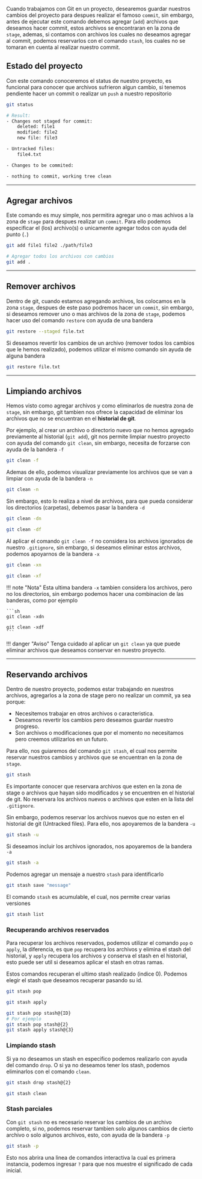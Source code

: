 Cuando trabajamos con Git en un proyecto, desearemos guardar nuestros cambios del proyecto para despues realizar el famoso `commit`, sin embargo, antes de ejecutar este comando debemos agregar (`add`) archivos que deseamos hacer commit, estos archivos se encontraran en la zona de `stage`, ademas, si contamos con archivos los cuales no deseamos agregar al commit, podemos reservarlos con el comando `stash`, los cuales no se tomaran en cuenta al realizar nuestro commit.


## Estado del proyecto

Con este comando conoceremos el status de nuestro proyecto, es funcional para conocer que archivos sufrieron algun cambio, si tenemos pendiente hacer un commit o realizar un `push` a nuestro repositorio

```sh
git status

# Result:
- Changes not staged for commit:
    deleted: file1
    modified: file2
    new file: file3

- Untracked files:
    file4.txt

- Changes to be commited:

- nothing to commit, working tree clean
```


---

## Agregar archivos

Este comando es muy simple, nos permitira agregar uno o mas achivos a la zona de `stage` para despues realizar un `commit`. Para ello podemos especificar el (los) archivo(s) o unicamente agregar todos con ayuda del punto (`.`)

```sh
git add file1 file2 ./path/file3

# Agregar todos los archivos con cambios
git add .
```


---

## Remover archivos

Dentro de git, cuando estamos agregando archivos, los colocamos en la zona `stage`, despues de este paso podremos hacer un `commit`, sin embargo, si deseamos remover uno o mas archivos de la zona de `stage`, podemos hacer uso del comando `restore` con ayuda de una bandera

```sh
git restore --staged file.txt
```

Si deseamos revertir los cambios de un archivo (remover todos los cambios que le hemos realizado), podemos utilizar el mismo comando sin ayuda de alguna bandera

```sh
git restore file.txt
```

<!-- Alternativas
git rm --cached
git reset -->


---

## Limpiando  archivos

Hemos visto como agregar archivos y como eliminarlos de nuestra zona de `stage`, sin embargo, git tambien nos ofrece la capacidad de eliminar los archivos que no se encuentran en el **historial de git**.

Por ejemplo, al crear un archivo o directorio nuevo que no hemos agregado previamente al historial (`git add`), git nos permite limpiar nuestro proyecto con ayuda del comando `git clean`, sin embargo, necesita de forzarse con ayuda de la bandera `-f`

```sh
git clean -f
```

Ademas de ello, podemos visualizar previamente los archivos que se van a limpiar con ayuda de la bandera `-n`

```sh
git clean -n
```

Sin embargo, esto lo realiza a nivel de archivos, para que pueda considerar los directorios (carpetas), debemos pasar la bandera `-d`

```sh
git clean -dn

git clean -df
```

Al aplicar el comando `git clean -f` no considera los archivos ignorados de nuestro `.gitignore`, sin embargo, si deseamos eliminar estos archivos, podemos apoyarnos de la bandera `-x`

```sh
git clean -xn

git clean -xf
```

!!! note "Nota"
    Esta ultima bandera `-x` tambien considera los archivos, pero no los directorios, sin embargo podemos hacer una combinacion de las banderas, como por ejemplo

    ```sh
    git clean -xdn

    git clean -xdf
    ```


!!! danger "Aviso"
    Tenga cuidado al aplicar un `git clean` ya que puede eliminar archivos que deseamos conservar en nuestro proyecto.


---

## Reservando archivos

Dentro de nuestro proyecto, podemos estar trabajando en nuestros archivos, agregarlos a la zona de stage pero no realizar un commit, ya sea porque:

- Necesitemos trabajar en otros archivos o caracteristica.
- Deseamos revertir los cambios pero deseamos guardar nuestro progreso.
- Son archivos o modificaciones que por el momento no necesitamos pero creemos utilizarlos en un futuro.

Para ello, nos guiaremos del comando `git stash`, el cual nos permite reservar nuestros cambios y archivos que se encuentran en la zona de `stage`.

```sh
git stash
```

Es importante conocer que reservara archivos que esten en la zona de stage o archivos que hayan sido modificados y se encuentren en el historial de git.
No reservara los archivos nuevos o archivos que esten en la lista del `.gitignore`.

Sin embargo, podemos reservar los archivos nuevos que no esten en el historial de git (Untracked files).
Para ello, nos apoyaremos de la bandera `-u`

```sh
git stash -u
```

Si deseamos incluir los archivos ignorados, nos apoyaremos de la bandera `-a`

```sh
git stash -a
```


Podemos agregar un mensaje a nuestro `stash` para identificarlo

```sh
git stash save "message"
```

El comando `stash` es acumulable, el cual, nos permite crear varias versiones

```sh
git stash list
```


### Recuperando archivos reservados

Para recuperar los archivos reservados, podemos utilizar el comando `pop` o `apply`, la diferencia, es que `pop` recupera los archivos y elimina el stash del historial, y `apply` recupera los archivos y conserva el stash en el historial, esto puede ser util si deseamos aplicar el stash en otras ramas.

Estos comandos recuperan el ultimo stash realizado (indice 0). Podemos elegir el stash que deseamos recuperar pasando su id.

```sh
git stash pop

git stash apply

git stash pop stash@{ID}
# Por ejemplo
git stash pop stash@{2}
git stash apply stash@{3}
```


### Limpiando stash

Si ya no deseamos un stash en especifico podemos realizarlo con ayuda del comando `drop`.
O si ya no deseamos tener los stash, podemos eliminarlos con el comando `clean`.

```sh
git stash drop stash@{2}

git stash clean
```


### Stash parciales

Con `git stash` no es necesario reservar los cambios de un archivo completo, si no, podemos reservar tambien solo algunos cambios de cierto archivo o solo algunos archivos, esto, con ayuda de la bandera `-p`

```sh
git stash -p
```

Esto nos abrira una linea de comandos interactiva la cual es primera instancia, podemos ingresar `?` para que nos muestre el significado de cada inicial.
